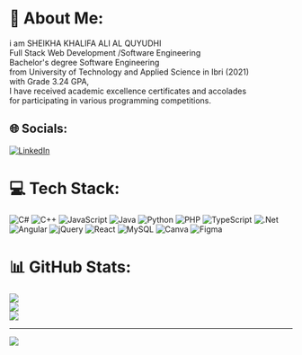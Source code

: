 # 💫 About Me:
i am SHEIKHA KHALIFA ALI AL QUYUDHI<br>Full Stack Web Development /Software Engineering<br>Bachelor's degree Software Engineering<br> from University of Technology and Applied Science in Ibri (2021) <br>with Grade 3.24 GPA,<br>I have received academic excellence certificates and accolades<br> for participating in various programming competitions.


## 🌐 Socials:
[![LinkedIn](https://img.shields.io/badge/LinkedIn-%230077B5.svg?logo=linkedin&logoColor=white)](https://linkedin.com/in/sheikha-alquyudhi) 

# 💻 Tech Stack:
![C#](https://img.shields.io/badge/c%23-%23239120.svg?style=for-the-badge&logo=csharp&logoColor=white) ![C++](https://img.shields.io/badge/c++-%2300599C.svg?style=for-the-badge&logo=c%2B%2B&logoColor=white) ![JavaScript](https://img.shields.io/badge/javascript-%23323330.svg?style=for-the-badge&logo=javascript&logoColor=%23F7DF1E) ![Java](https://img.shields.io/badge/java-%23ED8B00.svg?style=for-the-badge&logo=openjdk&logoColor=white) ![Python](https://img.shields.io/badge/python-3670A0?style=for-the-badge&logo=python&logoColor=ffdd54) ![PHP](https://img.shields.io/badge/php-%23777BB4.svg?style=for-the-badge&logo=php&logoColor=white) ![TypeScript](https://img.shields.io/badge/typescript-%23007ACC.svg?style=for-the-badge&logo=typescript&logoColor=white) ![.Net](https://img.shields.io/badge/.NET-5C2D91?style=for-the-badge&logo=.net&logoColor=white) ![Angular](https://img.shields.io/badge/angular-%23DD0031.svg?style=for-the-badge&logo=angular&logoColor=white) ![jQuery](https://img.shields.io/badge/jquery-%230769AD.svg?style=for-the-badge&logo=jquery&logoColor=white) ![React](https://img.shields.io/badge/react-%2320232a.svg?style=for-the-badge&logo=react&logoColor=%2361DAFB) ![MySQL](https://img.shields.io/badge/mysql-%2300000f.svg?style=for-the-badge&logo=mysql&logoColor=white) ![Canva](https://img.shields.io/badge/Canva-%2300C4CC.svg?style=for-the-badge&logo=Canva&logoColor=white) ![Figma](https://img.shields.io/badge/figma-%23F24E1E.svg?style=for-the-badge&logo=figma&logoColor=white)
# 📊 GitHub Stats:
![](https://github-readme-stats.vercel.app/api?username=sheikha-khalifa&theme=radical&hide_border=false&include_all_commits=false&count_private=false)<br/>
![](https://github-readme-streak-stats.herokuapp.com/?user=sheikha-khalifa&theme=radical&hide_border=false)<br/>
![](https://github-readme-stats.vercel.app/api/top-langs/?username=sheikha-khalifa&theme=radical&hide_border=false&include_all_commits=false&count_private=false&layout=compact)

---
[![](https://visitcount.itsvg.in/api?id=sheikha-khalifa&icon=0&color=0)](https://visitcount.itsvg.in)

<!-- Proudly created with GPRM ( https://gprm.itsvg.in ) -->
